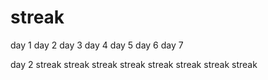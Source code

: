 # streak
day 1
day 2
day 3
day 4
day 5
day 6
day 7

day 2
streak
streak
streak
streak
streak
streak
streak
streak
